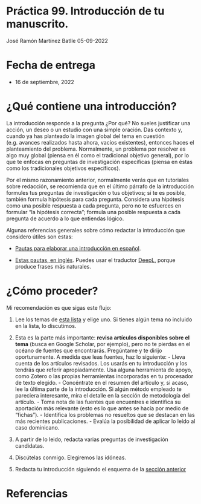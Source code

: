 Práctica 99. Introducción de tu manuscrito.
================
José Ramón Martínez Batlle
05-09-2022

# Fecha de entrega

-   16 de septiembre, 2022

# ¿Qué contiene una introducción?

La introducción responde a la pregunta ¿Por qué? No sueles justificar
una acción, un deseo o un estudio con una simple oración. Das contexto
y, cuando ya has planteado la imagen global del tema en cuestión
(e.g. avances realizados hasta ahora, vacíos existentes), entonces haces
el planteamiento del problema. Normalmente, un problema por resolver es
algo muy global (piensa en él como el tradicional objetivo general), por
lo que te enfocas en preguntas de investigación específicas (piensa en
éstas como los tradicionales objetivos específicos).

Por el mismo razonamiento anterior, normalmente verás que en tutoriales
sobre redacción, se recomienda que en el último párrafo de la
introducción formules tus preguntas de investigación o tus objetivos; si
te es posible, también formula hipótesis para cada pregunta. Considera
una hipótesis como una posible respuesta a cada pregunta, pero no te
esfuerces en formular “la hipótesis correcta”; formula una posible
respuesta a cada pregunta de acuerdo a lo que entiendas lógico.

Algunas referencias generales sobre cómo redactar la introducción que
considero útiles son estas:

-   [Pautas para elaborar una introducción en
    español](http://www.scielo.org.co/scielo.php?script=sci_arttext&pid=S0120-53072008000100001).

-   [Estas pautas, en
    inglés](https://www.editage.com/insights/4-step-approach-to-writing-the-introduction-section-of-a-research-paper).
    Puedes usar el traductor [DeepL](https://www.deepl.com/translator),
    porque produce frases más naturales.

# ¿Cómo proceder?

Mi recomendación es que sigas este flujo:

1.  Lee los temas de [esta
    lista](../programa-geomorfologia.md#temas-sugeridos) y elige uno. Si
    tienes algún tema no incluido en la lista, lo discutimos.

2.  Esta es la parte más importante: **revisa artículos disponibles
    sobre el tema** (busca en Google Scholar, por ejemplo), pero no te
    pierdas en el océano de fuentes que encontrarás. Pregúntame y te
    dirijo oportunamente. A medida que leas fuentes, haz lo siguiente: -
    Lleva cuenta de los artículos revisados. Los usarás en tu
    introducción y los tendrás que referir apropiadamente. Usa alguna
    herramienta de apoyo, como Zotero o las propias herramientas
    incorporadas en tu procesador de texto elegido. - Concéntrate en el
    resumen del artículo y, si acaso, lee la última parte de la
    introducción. Si algún método empleado te pareciera interesante,
    mira el detalle en la sección de metodología del artículo. - Toma
    nota de las fuentes que encuentres e identifica su aportación más
    relevante (esto es lo que antes se hacía por medio de “fichas”). -
    Identifica los problemas no resueltos que se destacan en las más
    recientes publicaciones. - Evalúa la posibilidad de aplicar lo leído
    al caso dominicano.

3.  A partir de lo leido, redacta varias preguntas de investigación
    candidatas.

4.  Discútelas conmigo. Elegiremos las idóneas.

5.  Redacta tu introducción siguiendo el esquema de la [sección
    anterior](#que-contiene-una-introduccion)

# Referencias
